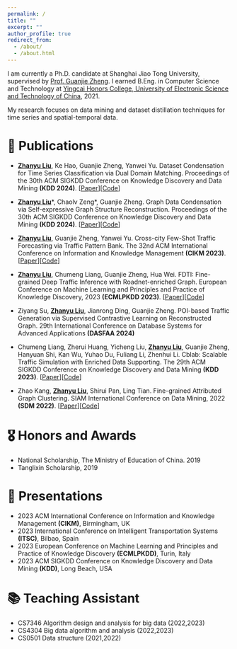 ```yaml
---
permalink: /
title: ""
excerpt: ""
author_profile: true
redirect_from: 
  - /about/
  - /about.html
---
```


<!-- {% if site.google_scholar_stats_use_cdn %}
{% assign gsDataBaseUrl = "https://cdn.jsdelivr.net/gh/" | append: site.repository | append: "@" %}
{% else %}
{% assign gsDataBaseUrl = "https://raw.githubusercontent.com/" | append: site.repository | append: "/" %}
{% endif %}
{% assign url = gsDataBaseUrl | append: "google-scholar-stats/gs_data_shieldsio.json" %} -->

<span class='anchor' id='about-me'></span>

I am currently a Ph.D. candidate at Shanghai Jiao Tong University, supervised by [Prof. Guanjie Zheng](https://jhc.sjtu.edu.cn/~gjzheng/). I earned B.Eng. in Computer Science and Technology at [Yingcai Honors College, University of Electronic Science and Technology of China](https://www.yingcai.uestc.edu.cn/), 2021.

My research focuses on data mining and dataset distillation techniques for time series and spatial-temporal data.

<span class='anchor' id='publications'></span>

# 📝 Publications 

- <b><u>Zhanyu Liu</u></b>, Ke Hao, Guanjie Zheng, Yanwei Yu. Dataset Condensation for Time Series Classification via Dual Domain Matching. Proceedings of the 30th ACM SIGKDD Conference on Knowledge Discovery and Data Mining **(KDD 2024)**. [[Paper](https://arxiv.org/abs/2403.07245)][[Code](https://github.com/zhyliu00/TimeSeriesCond)]

- <b><u>Zhanyu Liu</u></b>\*, Chaolv Zeng\*, Guanjie Zheng. Graph Data Condensation via Self-expressive Graph Structure Reconstruction. Proceedings of the 30th ACM SIGKDD Conference on Knowledge Discovery and Data Mining **(KDD 2024)**. [[Paper](https://arxiv.org/abs/2403.07294)][[Code](https://github.com/zclzcl0223/GCSR)]

- <b><u>Zhanyu Liu</u></b>, Guanjie Zheng, Yanwei Yu. Cross-city Few-Shot Traffic Forecasting via Traffic Pattern Bank. The 32nd ACM International Conference on Information and Knowledge Management **(CIKM 2023)**. [[Paper](https://dl.acm.org/doi/10.1145/3583780.3614829)][[Code](https://github.com/zhyliu00/TPB)]

- <b><u>Zhanyu Liu</u></b>, Chumeng Liang, Guanjie Zheng, Hua Wei. FDTI: Fine-grained Deep Traffic Inference with Roadnet-enriched Graph. European Conference on Machine Learning and Principles and Practice of Knowledge Discovery, 2023 **(ECMLPKDD 2023)**. [[Paper](https://arxiv.org/abs/2306.10945)][[Code](https://github.com/zhyliu00/FDTI/)]

- Ziyang Su, <b><u>Zhanyu Liu</u></b>, Jianrong Ding, Guanjie Zheng. POI-based Traffic Generation via Supervised Contrastive Learning on Reconstructed Graph. 29th International Conference on Database Systems for Advanced Applications **(DASFAA 2024)**

- Chumeng Liang, Zherui Huang, Yicheng Liu, <b><u>Zhanyu Liu</u></b>, Guanjie Zheng, Hanyuan Shi, Kan Wu, Yuhao Du, Fuliang Li, Zhenhui Li. Cblab: Scalable Traffic Simulation with Enriched Data Supporting. The 29th ACM SIGKDD Conference on Knowledge Discovery and Data Mining **(KDD 2023)**. [[Paper](https://arxiv.org/abs/2210.00896)][[Code](https://github.com/CaradryanLiang/CityBrainLab)]

- Zhao Kang, <b><u>Zhanyu Liu</u></b>, Shirui Pan, Ling Tian. Fine-grained Attributed Graph Clustering. SIAM International Conference on Data Mining, 2022 **(SDM 2022)**. [[Paper](https://epubs.siam.org/doi/10.1137/1.9781611977172.42)][[Code](https://github.com/sckangz/FGC)]
 

<span class='anchor' id='honors-and-awards'></span>

# 🎖 Honors and Awards
- National Scholarship, The Ministry of Education of China. 2019
- Tanglixin Scholarship, 2019


<span class='anchor' id='others'></span>

# 💬 Presentations
- 2023 ACM International Conference on Information and Knowledge Management **(CIKM)**, Birmingham, UK  
- 2023 International Conference on Intelligent Transportation Systems **(ITSC)**, Bilbao, Spain  
- 2023 European Conference on Machine Learning and Principles and Practice of Knowledge Discovery **(ECMLPKDD)**, Turin, Italy
- 2023 ACM SIGKDD Conference on Knowledge Discovery and Data Mining **(KDD)**, Long Beach, USA


# 📚 Teaching Assistant

- CS7346 Algorithm design and analysis for big data (2022,2023)
- CS4304 Big data algorithm and analysis (2022,2023)
- CS0501 Data structure (2021,2022)

<script type="text/javascript" id="clustrmaps" src="//clustrmaps.com/map_v2.js?d=VdkFKVYJUN6-p18GSaTFMiGRJSEwEOm0bcfbO2wYsU4&cl=ffffff&w=a"></script>